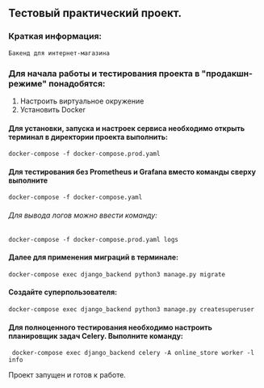 ## Тестовый практический проект.
### Краткая информация: 
    Бакенд для интернет-магазина

### Для начала работы и тестирования проекта в "продакшн-режиме" понадобятся:
 1. Настроить виртуальное окружение
 2. Установить Docker 
    
####  Для установки, запуска и настроек сервиса необходимо открыть терминал в директории проекта выполнить:
    
    docker-compose -f docker-compose.prod.yaml 
#### Для тестирования без Prometheus и Grafana вместо команды сверху выполните
    docker-compose -f docker-compose.yaml 
    
###### Для вывода логов можно ввести команду: 
    docker-compose -f docker-compose.prod.yaml logs

#### Далее для применения миграций в терминале:
    docker-compose exec django_backend python3 manage.py migrate

#### Создайте суперпользователя:
    docker-compose exec django_backend python3 manage.py createsuperuser

#### Для полноценного тестирования необходимо настроить планировщик задач Celery. Выполните команду:
     docker-compose exec django_backend celery -A online_store worker -l info

Проект запущен и готов к работе.

    





